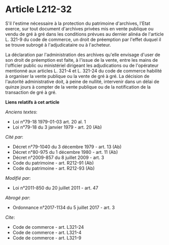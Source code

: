 # Article L212-32

S'il l'estime nécessaire à la protection du patrimoine d'archives, l'Etat exerce, sur tout document d'archives privées mis en
vente publique ou vendu de gré à gré dans les conditions prévues au dernier alinéa de l'article L. 321-9 du code de commerce,
un droit de préemption par l'effet duquel il se trouve subrogé à l'adjudicataire ou à l'acheteur. 

La déclaration par l'administration des archives qu'elle envisage d'user de son droit de préemption est faite, à l'issue de
la vente, entre les mains de l'officier public ou ministériel dirigeant les adjudications ou de l'opérateur mentionné aux
articles L. 321-4 et L. 321-24 du code de commerce habilité à organiser la vente publique ou la vente de gré à gré. La
décision de l'autorité administrative doit, à peine de nullité, intervenir dans un délai de quinze jours à compter de la
vente publique ou de la notification de la transaction de gré à gré.

**Liens relatifs à cet article**

_Anciens textes_:

  - Loi n°79-18 1979-01-03 art. 20 al. 1
  - Loi n°79-18 du 3 janvier 1979 - art. 20 (Ab)

_Cité par_:

  - Décret n°79-1040 du 3 décembre 1979 - art. 13 (Ab)
  - Décret n°80-975 du 1 décembre 1980 - art. 11 (Ab)
  - Décret n°2009-857 du 8 juillet 2009 - art. 3
  - Code du patrimoine - art. R212-91 (Ab)
  - Code du patrimoine - art. R212-93 (Ab)

_Modifié par_:

  - Loi n°2011-850 du 20 juillet 2011 - art. 47

_Abrogé par_:

  - Ordonnance n°2017-1134 du 5 juillet 2017 - art. 3

_Cite_:

  - Code de commerce - art. L321-24
  - Code de commerce - art. L321-4
  - Code de commerce - art. L321-9
